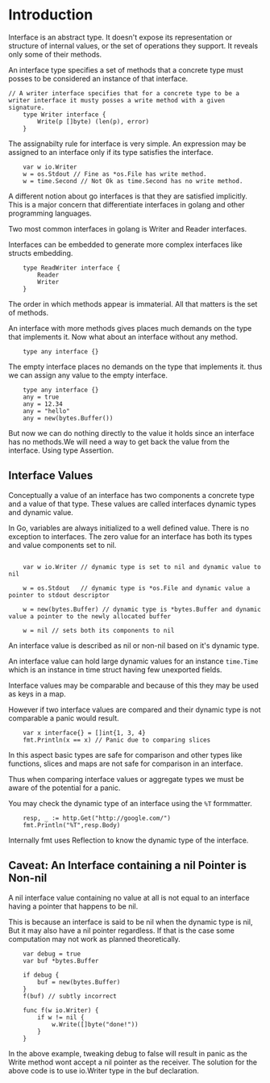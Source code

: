 # Introduction

Interface is an abstract type. It doesn't expose its representation or structure of internal values, or the set of operations they support. It reveals only some of their methods.

An interface type specifies a set of methods that a concrete type must posses to be considered an instance of that interface.

``` golang
// A writer interface specifies that for a concrete type to be a writer interface it musty posses a write method with a given signature.
    type Writer interface {
        Write(p []byte) (len(p), error)
    }
```

The assignabilty rule for interface is very simple. An expression may be assigned to an interface only if its type satisfies the interface.

``` golang
    var w io.Writer
    w = os.Stdout // Fine as *os.File has write method.
    w = time.Second // Not Ok as time.Second has no write method.
```

A different notion about go interfaces is that they are satisfied implicitly.
This is a major concern that differentiate interfaces in golang and other programming languages.

Two most common interfaces in golang is Writer and Reader interfaces.

Interfaces can be embedded to generate more complex interfaces like structs embedding.

```golang
    type ReadWriter interface {
        Reader
        Writer
    }
```

The order in which methods appear is immaterial. All that matters is the set of methods.

An interface with more methods gives places much demands on the type that implements it.
Now what about an interface without any method.

```golang
    type any interface {}

```

The empty interface places no demands on the type that implements it. thus we can assign any value to the empty interface.

``` golang
    type any interface {}
    any = true
    any = 12.34
    any = "hello"
    any = new(bytes.Buffer())
```

But now we can do nothing directly to the value it holds since an interface has no methods.We will need a way to get back the value from the interface. Using type Assertion.

## Interface Values

Conceptually a value of an interface has two components a concrete type and a value of that type. These  values are called interfaces dynamic types and dynamic value.

In Go, variables are always initialized to a well defined value. There is no exception to interfaces.
The zero value for an interface has both its types and value components set to nil.

``` golang

    var w io.Writer // dynamic type is set to nil and dynamic value to nil
    
    w = os.Stdout   // dynamic type is *os.File and dynamic value a pointer to stdout descriptor
    
    w = new(bytes.Buffer) // dynamic type is *bytes.Buffer and dynamic value a pointer to the newly allocated buffer
    
    w = nil // sets both its components to nil

```

An interface value is described as nil or non-nil based on it's dynamic type.

An interface value can hold large dynamic values for an instance `time.Time` which is an instance in time struct having few unexported fields.

Interface values may be comparable and because of this they may be used as keys in a map.

However if two interface values are compared and their dynamic type is not comparable a panic would result.

``` golang
    var x interface{} = []int{1, 3, 4}
    fmt.Println(x == x) // Panic due to comparing slices
```

In this aspect basic types are safe for comparison and other types like functions, slices and maps are not safe for comparison in an interface.

Thus when comparing interface values or aggregate types we must be aware of the potential for a panic.

You may check the dynamic type of an interface using the `%T` formmatter.

``` golang
    resp, _ := http.Get("http://google.com/")
    fmt.Println("%T",resp.Body)
```

Internally fmt uses Reflection to know the dynamic type of the interface.

## Caveat: An Interface containing a nil Pointer is Non-nil

A nil interface value containing no value at all is not equal to an interface having a pointer that happens to be nil.

This is because an interface is said to  be nil when the dynamic type is nil, But it may also have a nil pointer regardless. If that is the case some computation may not work as planned theoretically.

``` golang
    var debug = true
    var buf *bytes.Buffer

    if debug {
        buf = new(bytes.Buffer)
    }
    f(buf) // subtly incorrect

    func f(w io.Writer) {
        if w != nil {
            w.Write([]byte("done!"))
        }
    }

```

In the above example, tweaking debug to false will result in panic as the Write method wont accept a nil pointer as the receiver.
The solution for the above code is to use io.Writer type in the buf declaration.
